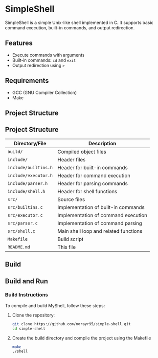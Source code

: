 # SimpleShell

SimpleShell is a simple Unix-like shell implemented in C. It supports basic command execution, built-in commands, and output redirection.

## Features

- Execute commands with arguments
- Built-in commands: `cd` and `exit`
- Output redirection using `>`

## Requirements

- GCC (GNU Compiler Collection)
- Make

## Project Structure

## Project Structure

| Directory/File   | Description                     |
|------------------|---------------------------------|
| `build/`         | Compiled object files           |
| `include/`       | Header files                    |
| `include/builtins.h` | Header for built-in commands  |
| `include/executor.h` | Header for command execution   |
| `include/parser.h`   | Header for parsing commands     |
| `include/shell.h`    | Header for shell functions       |
| `src/`          | Source files                    |
| `src/builtins.c` | Implementation of built-in commands |
| `src/executor.c` | Implementation of command execution |
| `src/parser.c`   | Implementation of command parsing  |
| `src/shell.c`    | Main shell loop and related functions |
| `Makefile`       | Build script                    |
| `README.md`      | This file                       |


## Build 

## Build and Run

### Build Instructions

To compile and build MyShell, follow these steps:

1. Clone the repository:

   ```bash
   git clone https://github.com/norayr95/simple-shell.git
   cd simple-shell
   ```

2. Create the build directory and compile the project using the Makefile

    ```bash
    make
    ./shell
    ```


